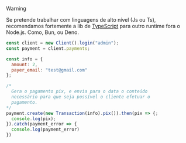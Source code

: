> [!WARNING]
> Se pretende trabalhar com linguagens de alto nível (Js ou Ts), recomendamos fortemente a lib de [TypeScript](https://github.com/BFlex-financial/bfinancial-ts) para outro runtime fora o Node.js. Como, Bun, ou Deno.

```js
const client = new Client().login("admin");
const payment = client.payments;

const info = {
  amount: 2,
  payer_email: "test@gmail.com"
};

/*
  Gera o pagamento pix, e envia para o data o conteúdo
  necessário para que seja possível o cliente efetuar o 
  pagamento.
*/
payment.create(new Transaction(info).pix()).then(pix => {;
  console.log(pix);
}).catch(payment_error => {
  console.log(payment_error)
})
```
